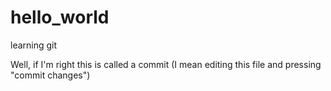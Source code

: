 # hello_world
learning git

Well, if I'm right this is called a commit (I mean editing this file and pressing "commit changes")
